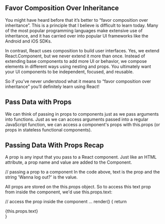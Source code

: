 ## Favor Composition Over Inheritance
You might have heard before that it’s better to “favor composition over inheritance”. This is a principle that I believe is difficult to learn today. Many of the most popular programming languages make extensive use of inheritance, and it has carried over into popular UI frameworks like the Android and iOS SDKs.

In contrast, React uses composition to build user interfaces. Yes, we extend React.Component, but we never extend it more than once. Instead of extending base components to add more UI or behavior, we compose elements in different ways using nesting and props. You ultimately want your UI components to be independent, focused, and reusable.

So if you’ve never understood what it means to “favor composition over inheritance” you’ll definitely learn using React!

## Pass Data with Props
We can think of passing in props to components just as we pass arguments into functions. Just as we can access arguments passed into a regular JavaScript function, we can access a component's props with this.props (or props in stateless functional components).

## Passing Data With Props Recap
A prop is any input that you pass to a React component. Just like an HTML attribute, a prop name and value are added to the Component.

// passing a prop to a component
<LogoutButton text='Wanna log out?' />
In the code above, text is the prop and the string 'Wanna log out?' is the value.

All props are stored on the this.props object. So to access this text prop from inside the component, we'd use this.props.text:

// access the prop inside the component
...
render() {
    return <div>{this.props.text}</div>
}
